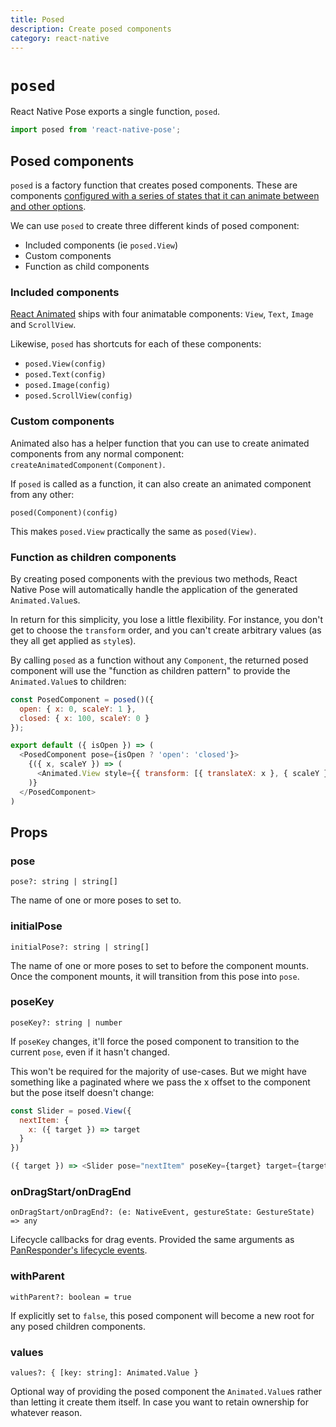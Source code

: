 ```yaml
---
title: Posed
description: Create posed components
category: react-native
---
```


# `posed`

React Native Pose exports a single function, `posed`.

```javascript
import posed from 'react-native-pose';
```

<TOC />

## Posed components

`posed` is a factory function that creates posed components. These are components [configured with a series of states that it can animate between and other options](/pose/api/native-config).

We can use `posed` to create three different kinds of posed component:

- Included components (ie `posed.View`)
- Custom components
- Function as child components

### Included components

[React Animated](https://facebook.github.io/react-native/docs/animations.html) ships with four animatable components: `View`, `Text`, `Image` and `ScrollView`.

Likewise, `posed` has shortcuts for each of these components:

- `posed.View(config)`
- `posed.Text(config)`
- `posed.Image(config)`
- `posed.ScrollView(config)`

### Custom components

Animated also has a helper function that you can use to create animated components from any normal component: `createAnimatedComponent(Component)`.

If `posed` is called as a function, it can also create an animated component from any other:

`posed(Component)(config)`

This makes `posed.View` practically the same as `posed(View)`.

### Function as children components

By creating posed components with the previous two methods, React Native Pose will automatically handle the application of the generated `Animated.Value`s.

In return for this simplicity, you lose a little flexibility. For instance, you don't get to choose the `transform` order, and you can't create arbitrary values (as they all get applied as `style`s).

By calling `posed` as a function without any `Component`, the returned posed component will use the "function as children pattern" to provide the `Animated.Value`s to children:

```javascript
const PosedComponent = posed()({
  open: { x: 0, scaleY: 1 },
  closed: { x: 100, scaleY: 0 }
});

export default ({ isOpen }) => (
  <PosedComponent pose={isOpen ? 'open': 'closed'}>
    {({ x, scaleY }) => (
      <Animated.View style={{ transform: [{ translateX: x }, { scaleY }] }} />
    )}
  </PosedComponent>
)
```

## Props

### pose

`pose?: string | string[]`

The name of one or more poses to set to.

### initialPose

`initialPose?: string | string[]`

The name of one or more poses to set to before the component mounts. Once the component mounts, it will transition from this pose into `pose`.

### poseKey

`poseKey?: string | number`

If `poseKey` changes, it'll force the posed component to transition to the current `pose`, even if it hasn't changed.

This won't be required for the majority of use-cases. But we might have something like a paginated where we pass the x offset to the component but the pose itself doesn't change:

```javascript
const Slider = posed.View({
  nextItem: {
    x: ({ target }) => target
  }
})

({ target }) => <Slider pose="nextItem" poseKey={target} target={target} />
```

### onDragStart/onDragEnd

`onDragStart/onDragEnd?: (e: NativeEvent, gestureState: GestureState) => any`

Lifecycle callbacks for drag events. Provided the same arguments as [PanResponder's lifecycle events](https://facebook.github.io/react-native/docs/panresponder.html).

### withParent

`withParent?: boolean = true`

If explicitly set to `false`, this posed component will become a new root for any posed children components.

### values

`values?: { [key: string]: Animated.Value }`

Optional way of providing the posed component the `Animated.Value`s rather than letting it create them itself. In case you want to retain ownership for whatever reason.
